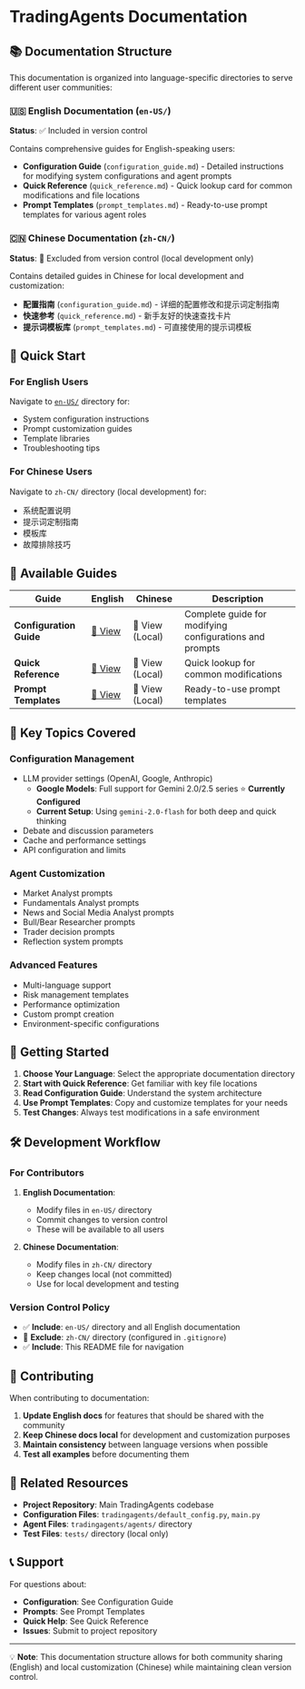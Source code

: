 # TradingAgents Documentation

## 📚 Documentation Structure

This documentation is organized into language-specific directories to serve different user communities:

### 🇺🇸 English Documentation (`en-US/`)
**Status**: ✅ Included in version control

Contains comprehensive guides for English-speaking users:
- **Configuration Guide** (`configuration_guide.md`) - Detailed instructions for modifying system configurations and agent prompts
- **Quick Reference** (`quick_reference.md`) - Quick lookup card for common modifications and file locations
- **Prompt Templates** (`prompt_templates.md`) - Ready-to-use prompt templates for various agent roles

### 🇨🇳 Chinese Documentation (`zh-CN/`)
**Status**: 🚫 Excluded from version control (local development only)

Contains detailed guides in Chinese for local development and customization:
- **配置指南** (`configuration_guide.md`) - 详细的配置修改和提示词定制指南
- **快速参考** (`quick_reference.md`) - 新手友好的快速查找卡片
- **提示词模板库** (`prompt_templates.md`) - 可直接使用的提示词模板

## 🎯 Quick Start

### For English Users
Navigate to [`en-US/`](en-US/) directory for:
- System configuration instructions
- Prompt customization guides
- Template libraries
- Troubleshooting tips

### For Chinese Users
Navigate to `zh-CN/` directory (local development) for:
- 系统配置说明
- 提示词定制指南
- 模板库
- 故障排除技巧

## 📖 Available Guides

| Guide | English | Chinese | Description |
|-------|---------|---------|-------------|
| **Configuration Guide** | [📖 View](en-US/configuration_guide.md) | 📖 View (Local) | Complete guide for modifying configurations and prompts |
| **Quick Reference** | [🚀 View](en-US/quick_reference.md) | 🚀 View (Local) | Quick lookup for common modifications |
| **Prompt Templates** | [🎯 View](en-US/prompt_templates.md) | 🎯 View (Local) | Ready-to-use prompt templates |

## 🔧 Key Topics Covered

### Configuration Management
- LLM provider settings (OpenAI, Google, Anthropic)
  - **Google Models**: Full support for Gemini 2.0/2.5 series ⭐ **Currently Configured**
  - **Current Setup**: Using `gemini-2.0-flash` for both deep and quick thinking
- Debate and discussion parameters
- Cache and performance settings
- API configuration and limits

### Agent Customization
- Market Analyst prompts
- Fundamentals Analyst prompts
- News and Social Media Analyst prompts
- Bull/Bear Researcher prompts
- Trader decision prompts
- Reflection system prompts

### Advanced Features
- Multi-language support
- Risk management templates
- Performance optimization
- Custom prompt creation
- Environment-specific configurations

## 🚀 Getting Started

1. **Choose Your Language**: Select the appropriate documentation directory
2. **Start with Quick Reference**: Get familiar with key file locations
3. **Read Configuration Guide**: Understand the system architecture
4. **Use Prompt Templates**: Copy and customize templates for your needs
5. **Test Changes**: Always test modifications in a safe environment

## 🛠️ Development Workflow

### For Contributors
1. **English Documentation**: 
   - Modify files in `en-US/` directory
   - Commit changes to version control
   - These will be available to all users

2. **Chinese Documentation**: 
   - Modify files in `zh-CN/` directory
   - Keep changes local (not committed)
   - Use for local development and testing

### Version Control Policy
- ✅ **Include**: `en-US/` directory and all English documentation
- 🚫 **Exclude**: `zh-CN/` directory (configured in `.gitignore`)
- ✅ **Include**: This README file for navigation

## 📝 Contributing

When contributing to documentation:

1. **Update English docs** for features that should be shared with the community
2. **Keep Chinese docs local** for development and customization purposes
3. **Maintain consistency** between language versions when possible
4. **Test all examples** before documenting them

## 🔗 Related Resources

- **Project Repository**: Main TradingAgents codebase
- **Configuration Files**: `tradingagents/default_config.py`, `main.py`
- **Agent Files**: `tradingagents/agents/` directory
- **Test Files**: `tests/` directory (local only)

## 📞 Support

For questions about:
- **Configuration**: See Configuration Guide
- **Prompts**: See Prompt Templates
- **Quick Help**: See Quick Reference
- **Issues**: Submit to project repository

---

💡 **Note**: This documentation structure allows for both community sharing (English) and local customization (Chinese) while maintaining clean version control.
